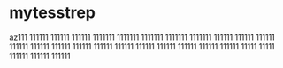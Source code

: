 # mytesstrep
az111
111111
111111
111111
1111111
1111111
1111111
1111111
1111111
111111
111111
111111
111111
111111
111111
111111
111111
111111
111111
111111
111111
111111
111111
11111
11111
111111
111111
111111
